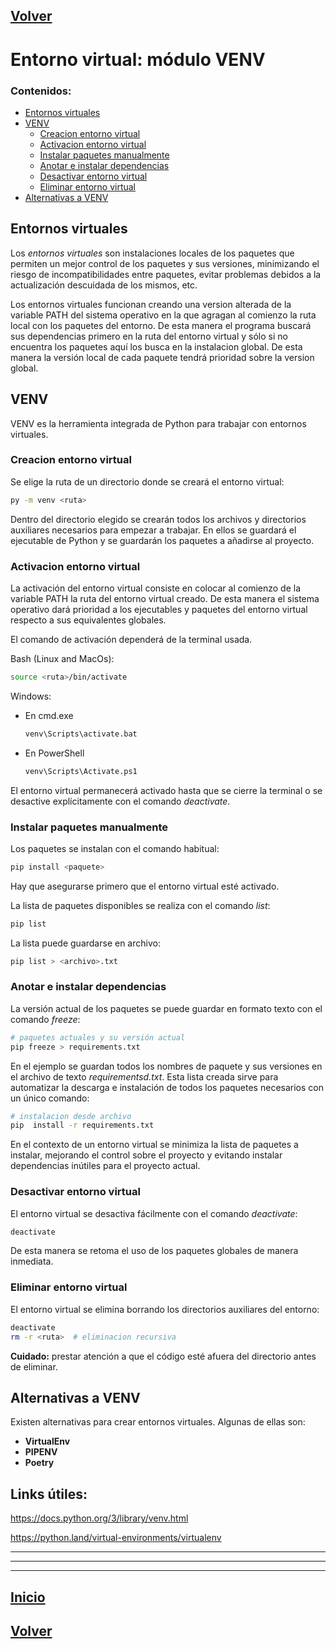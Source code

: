 
## [Volver](../README.md#entornos-virtuales-venv)

# Entorno virtual: módulo VENV

### Contenidos:
- [Entornos virtuales](#entornos-virtuales)
- [VENV](#venv)
   - [Creacion entorno virtual](#creacion-entorno-virtual)
   - [Activacion entorno virtual](#activacion-entorno-virtual)
   - [Instalar paquetes manualmente](#instalar-paquetes-manualmente)
   - [Anotar e instalar dependencias](#anotar-e-instalar-dependencias)
   - [Desactivar entorno virtual](#eliminar-entorno-virtual)
   - [Eliminar entorno virtual](#eliminar-entorno-virtual)
- [Alternativas a VENV](#alternativas-a-venv)


## Entornos virtuales

Los *entornos virtuales* son instalaciones locales de los paquetes que permiten un mejor control de los paquetes y sus versiones, minimizando el riesgo de incompatibilidades entre paquetes, evitar problemas debidos a la actualización descuidada de los mismos, etc.

Los entornos virtuales funcionan creando una version alterada de la variable PATH del sistema operativo en la que agragan al comienzo la ruta local con los paquetes del entorno.
De esta manera el programa buscará sus dependencias primero en la ruta del entorno virtual y sólo si no encuentra los paquetes aquí los busca en la instalacion global. De esta manera la versión local de cada paquete tendrá prioridad sobre la version global.


## VENV

VENV es la herramienta integrada de Python para trabajar con entornos virtuales.

### Creacion entorno virtual 
Se elige la ruta de un directorio donde se creará el entorno virtual:
```bash
py -m venv <ruta>
```
Dentro del directorio elegido se crearán todos los archivos y directorios auxiliares necesarios para empezar a trabajar. En ellos se guardará el ejecutable de Python y se guardarán los paquetes a añadirse al proyecto.

### Activacion entorno virtual
La activación del entorno virtual consiste en colocar al comienzo
de la variable PATH la ruta del entorno virtual creado. De esta manera el sistema operativo dará prioridad a los ejecutables y paquetes del entorno virtual respecto a sus equivalentes globales.

El comando de activación dependerá de la terminal usada.

Bash (Linux and MacOs):
```bash
source <ruta>/bin/activate  
```
Windows:
 -  En cmd.exe
    ```cmd 
    venv\Scripts\activate.bat
    ```
 -  En PowerShell
    ```cmd 
    venv\Scripts\Activate.ps1
    ```
El entorno virtual permanecerá activado hasta que se cierre la terminal o se desactive explícitamente con el comando *deactivate*.



### Instalar paquetes manualmente


Los paquetes se instalan con el comando habitual:
```bash
pip install <paquete>
```
Hay que asegurarse primero que el entorno virtual esté activado.

La lista de paquetes disponibles se realiza con el comando *list*:
```bash
pip list
```
La lista puede guardarse en archivo:
```bash
pip list > <archivo>.txt
```


### Anotar e instalar dependencias

La versión actual de los paquetes se puede guardar en formato texto con el comando *freeze*:
```bash
# paquetes actuales y su versión actual
pip freeze > requirements.txt
```
En el ejemplo se guardan todos los nombres de paquete y sus versiones en el archivo de texto *requirementsd.txt*. Esta lista creada sirve para automatizar la descarga e instalación de todos los paquetes necesarios con un único comando:
```bash
# instalacion desde archivo
pip  install -r requirements.txt
```
En el contexto de un entorno virtual se minimiza la lista de paquetes a instalar, mejorando el control sobre el proyecto y evitando instalar dependencias inútiles para el proyecto actual.


### Desactivar entorno virtual

El entorno virtual se desactiva fácilmente con el comando *deactivate*:
```bash
deactivate
```
De esta manera se retoma el uso de los paquetes globales de manera inmediata.

### Eliminar entorno virtual
El entorno virtual se elimina borrando los directorios auxiliares del entorno:

```bash
deactivate
rm -r <ruta>  # eliminacion recursiva
```

**Cuidado:** prestar atención a que el código esté afuera del directorio antes de eliminar. 




## Alternativas a VENV

Existen alternativas para crear entornos virtuales. Algunas de ellas son:

- **VirtualEnv**
- **PIPENV**
- **Poetry**



## Links útiles:


https://docs.python.org/3/library/venv.html

https://python.land/virtual-environments/virtualenv


----
----
----

## [Inicio](#entorno-virtual-módulo-venv) 

## [Volver](../README.md#entornos-virtuales-venv)